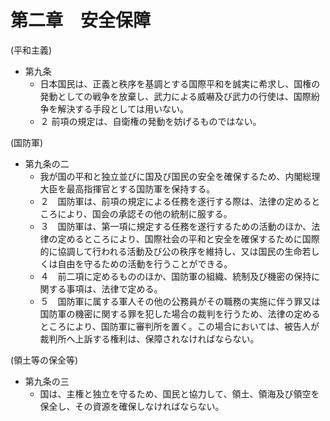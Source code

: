 # 第二章　安全保障

(平和主義)

- 第九条
    - 日本国民は、正義と秩序を基調とする国際平和を誠実に希求し、国権の発動としての戦争を放棄し、武力による威嚇及び武力の行使は、国際紛争を解決する手段としては用いない。
    - ２ 前項の規定は、自衛権の発動を妨げるものではない。

(国防軍)

- 第九条の二
    - 我が国の平和と独立並びに国及び国民の安全を確保するため、内閣総理大臣を最高指揮官とする国防軍を保持する。
    - ２　国防軍は、前項の規定による任務を遂行する際は、法律の定めるところにより、国会の承認その他の統制に服する。
    - ３　国防軍は、第一項に規定する任務を遂行するための活動のほか、法律の定めるところにより、国際社会の平和と安全を確保するために国際的に協調して行われる活動及び公の秩序を維持し、又は国民の生命若しくは自由を守るための活動を行うことができる。
    - ４　前二項に定めるもののほか、国防軍の組織、統制及び機密の保持に関する事項は、法律で定める。
    - ５　国防軍に属する軍人その他の公務員がその職務の実施に伴う罪又は国防軍の機密に関する罪を犯した場合の裁判を行うため、法律の定めるところにより、国防軍に審判所を置く。この場合においては、被告人が裁判所へ上訴する権利は、保障されなければならない。

(領土等の保全等)

- 第九条の三
    - 国は、主権と独立を守るため、国民と協力して、領土、領海及び領空を保全し、その資源を確保しなければならない。
